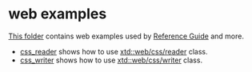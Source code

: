 # web examples

[This folder](.) contains web examples used by [Reference Guide](https://codedocs.xyz/gammasoft71/xtd/) and more.

* [css_reader](css_reader/README.md) shows how to use [xtd::web/css/reader](../../../src/xtd.core/include/xtd/web/css/reader.h) class.
* [css_writer](css_writer/README.md) shows how to use [xtd::web/css/writer](../../../src/xtd.core/include/xtd/web/css/writer.h) class.
